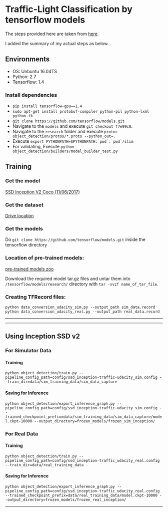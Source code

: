 # Traffic-Light Classification by tensorflow models

The steps provided here are taken from [here](https://github.com/alex-lechner/Traffic-Light-Classification).

I added the summary of my actual steps as below.

## Environments
* OS: Unbuntu 16.04TS
* Python: 2.7
* Tensorflow: 1.4

### Install dependencies
- `pip install tensorflow-gpu==1.4` 
- `sudo apt-get install protobuf-compiler python-pil python-lxml python-tk`
- `git clone https://github.com/tensorflow/models.git`
- Navigate to the `models` and execute `git checkout f7e99c0`.
- Navigate to the `research` folder and execute `protoc object_detection/protos/*.proto --python_out=.`
- Execute ``export PYTHONPATH=$PYTHONPATH:`pwd`:`pwd`/slim`` 
- For validating, Execute `python object_detection/builders/model_builder_test.py`

## Training

### Get the model

[SSD Inception V2 Coco (11/06/2017)](http://download.tensorflow.org/models/object_detection/ssd_inception_v2_coco_11_06_2017.tar.gz) 


### Get the dataset

[Drive location](https://drive.google.com/file/d/0B-Eiyn-CUQtxdUZWMkFfQzdObUE/view?usp=sharing)

### Get the models

Do `git clone https://github.com/tensorflow/models.git` inside the tensorflow directory


### Location of pre-trained models:
[pre-trained models zoo](https://github.com/tensorflow/models/blob/master/research/object_detection/g3doc/detection_model_zoo.md)

Download the required model tar.gz files and untar them into `/tensorflow/models/research/` directory with `tar -xvzf name_of_tar_file`.

### Creating TFRecord files:

`python data_conversion_udacity_sim.py --output_path sim_data.record`
`python data_conversion_udacity_real.py --output_path real_data.record`

---

---

## Using Inception SSD v2

### For Simulator Data

#### Training

`python object_detection/train.py --pipeline_config_path=config/ssd_inception-traffic-udacity_sim.config --train_dir=data/sim_training_data/sim_data_capture`

#### Saving for Inference

`python object_detection/export_inference_graph.py --pipeline_config_path=config/ssd_inception-traffic-udacity_sim.config --trained_checkpoint_prefix=data/sim_training_data/sim_data_capture/model.ckpt-10000 --output_directory=frozen_models/frozen_sim_inception/`


### For Real Data

#### Training

`python object_detection/train.py --pipeline_config_path=config/ssd_inception-traffic_udacity_real.config --train_dir=data/real_training_data`

#### Saving for Inference

`python object_detection/export_inference_graph.py --pipeline_config_path=config/ssd_inception-traffic_udacity_real.config --trained_checkpoint_prefix=data/real_training_data/model.ckpt-10000 --output_directory=frozen_models/frozen_real_inception/`

---
